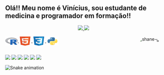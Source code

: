 ## Olá!! Meu nome é Vinícius, sou estudante de medicina e programador em formação!!
<div align="center">
  <a href="https://github.com/viniciussleal">
  <img height="170em" src="https://github-readme-stats.vercel.app/api?username=viniciussleal&show_icons=true&theme=dark&include_all_commits=true&count_private=true"/>
  <img height="170em" src="https://github-readme-stats.vercel.app/api/top-langs/?username=viniciussleal&layout=compact&langs_count=7&theme=dark"/>
</div>
<div style="display: inline_block"><br>
  <img align="center" alt="vini-r" height="30" width="40" src="https://raw.githubusercontent.com/devicons/devicon/master/icons/r/r-original.svg">
  <img align="center" alt="vini-HTML" height="30" width="40" src="https://raw.githubusercontent.com/devicons/devicon/master/icons/html5/html5-original.svg">
  <img align="center" alt="vini-CSS" height="30" width="40" src="https://raw.githubusercontent.com/devicons/devicon/master/icons/css3/css3-original.svg">
  <img align="center" alt="vini-Python" height="30" width="40" src="https://raw.githubusercontent.com/devicons/devicon/master/icons/python/python-original.svg">
  <img align="right" alt="shane-gif" height="150" style="border-radius:50px;" src="https://i.pinimg.com/originals/b2/03/db/b203db413b35f5e3424bf2b5820e6fca.gif">
</div>
  
  ##
 
<div> 
  <a href="https://www.youtube.com/channel/UCr8mocHrshWnhnne4Kn052Q" target="_blank"><img src="https://img.shields.io/badge/YouTube-FF0000?style=for-the-badge&logo=youtube&logoColor=white" target="_blank"></a>
  <a href="https://instagram.com/viniciussleal" target="_blank"><img src="https://img.shields.io/badge/-Instagram-%23E4405F?style=for-the-badge&logo=instagram&logoColor=white" target="_blank"></a>
 	<a href="https://www.twitch.tv/leal_nescau" target="_blank"><img src="https://img.shields.io/badge/Twitch-9146FF?style=for-the-badge&logo=twitch&logoColor=white" target="_blank"></a>
 <a href="https://discord.gg/PGjkcVZ5" target="_blank"><img src="https://img.shields.io/badge/Discord-7289DA?style=for-the-badge&logo=discord&logoColor=white" target="_blank"></a> 
  <a href = "mailto:cruz.vinicius@ufba.br"><img src="https://img.shields.io/badge/-Gmail-%23333?style=for-the-badge&logo=gmail&logoColor=white" target="_blank"></a>
  <a href="www.linkedin.com/in/vinícius-leal-borges-da-cruz" target="_blank"><img src="https://img.shields.io/badge/-LinkedIn-%230077B5?style=for-the-badge&logo=linkedin&logoColor=white" target="_blank"></a>

![Snake animation](https://github.com/viniciussleal/viniciussleal/blob/output/github-contribution-grid-snake.svg)

  </div>
